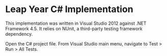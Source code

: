 # Leap Year C# Implementation

This implementation was written in Visual Studio 2012 against .NET Framework 4.5. It relies on NUnit, a third-party testing framework dependency. 

Open the C# project file. From Visual Studio main menu, navigate to Test > Run > All Tests.

